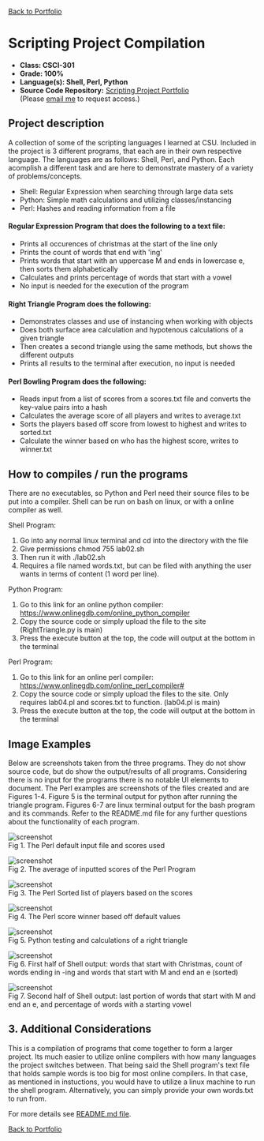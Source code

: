 [Back to Portfolio](https://joshtomith.github.io/)

Scripting Project Compilation
===============

-   **Class: CSCI-301** 
-   **Grade: 100%**
-   **Language(s): Shell, Perl, Python**
-   **Source Code Repository:** [Scripting Project Portfolio](https://github.com/Joshtomith/Scripting-Project-Portfolio)  
    (Please [email me](mailto:JTSmith3@csustudent.net?subject=GitHub%20Access) to request access.)

## Project description

A collection of some of the scripting languages I learned at CSU. Included in the project is 3 different programs, that each are in their own respective language. The languages are as follows: Shell, Perl, and Python. Each acomplish a different task and are here to demonstrate mastery of a variety of problems/concepts. 
* Shell: Regular Expression when searching through large data sets
* Python: Simple math calculations and utilizing classes/instancing
* Perl: Hashes and reading information from a file

#### Regular Expression Program that does the following to a text file: 
* Prints all occurences of christmas at the start of the line only <br>
* Prints the count of words that end with 'ing'
* Prints words that start with an uppercase M and ends in lowercase e, then sorts them alphabetically
* Calculates and prints percentage of words that start with a vowel
* No input is needed for the execution of the program

#### Right Triangle Program does the following:
* Demonstrates classes and use of instancing when working with objects
* Does both surface area calculation and hypotenous calculations of a given triangle
* Then creates a second triangle using the same methods, but shows the different outputs
* Prints all results to the terminal after execution, no input is needed

#### Perl Bowling Program does the following:
* Reads input from a list of scores from a scores.txt file and converts the key-value pairs into a hash
* Calculates the average score of all players and writes to average.txt
* Sorts the players based off score from lowest to highest and writes to sorted.txt
* Calculate the winner based on who has the highest score, writes to winner.txt


## How to compiles / run the programs

There are no executables, so Python and Perl need their source files to be put into a compiler. Shell can be run on bash on linux, or with a online compiler as well.

Shell Program:

1) Go into any normal linux terminal and cd into the directory with the file
2) Give permissions chmod 755 lab02.sh
3) Then run it with ./lab02.sh
4) Requires a file named words.txt, but can be filed with anything the user wants in terms of content (1 word per line).

Python Program:
1) Go to this link for an online python compiler: https://www.onlinegdb.com/online_python_compiler
2) Copy the source code or simply upload the file to the site (RightTriangle.py is main)
3) Press the execute button at the top, the code will output at the bottom in the terminal

Perl Program:
1) Go to this link for an online perl compiler: https://www.onlinegdb.com/online_perl_compiler#
2) Copy the source code or simply upload the files to the site. Only requires lab04.pl and scores.txt to function. (lab04.pl is main)
3) Press the execute button at the top, the code will output at the bottom in the terminal


## Image Examples

Below are screenshots taken from the three programs. They do not show source code, but do show the output/results of all programs. Considering there is no input for the programs there is no notable UI elements to document. The Perl examples are screenshots of the files created and are Figures 1-4. Figure 5 is the terminal output for python after running the triangle program. Figures 6-7 are linux terminal output for the bash program and its commands. Refer to the README.md file for any further questions about the functionality of each program. 

![screenshot](images/Perl_example_players.PNG)
<br>Fig 1. The Perl default input file and scores used

![screenshot](images/Perl_example_average.PNG)
<br>Fig 2. The average of inputted scores of the Perl Program

![screenshot](images/Perl_example_sorted_list.PNG)
<br>Fig 3. The Perl Sorted list of players based on the scores

![screenshot](images/Perl_example_winner.PNG)
<br>Fig 4. The Perl score winner based off default values

![screenshot](images/Python_example_output.PNG)
<br>Fig 5. Python testing and calculations of a right triangle

![screenshot](images/Shell_example_output01.PNG)
<br>Fig 6. First half of Shell output: words that start with Christmas, count of words ending in -ing and words that start with M and end an e (sorted)

![screenshot](images/Shell_example_output02.PNG)
<br>Fig 7. Second half of Shell output: last portion of words that start with M and end an e, and percentage of words with a starting vowel

## 3. Additional Considerations

This is a compilation of programs that come together to form a larger project. Its much easier to utilize online compilers with how many languages the project switches between. That being said the Shell program's text file that holds sample words is too big for most online compilers. In that case, as mentioned in instuctions, you would have to utilize a linux machine to run the shell program. Alternatively, you can simply provide your own words.txt to run from.


For more details see [README.md file](https://github.com/Joshtomith/Scripting-Project-Portfolio/blob/main/README.md).

[Back to Portfolio](https://joshtomith.github.io/)
